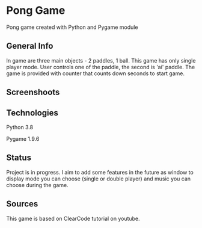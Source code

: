 # Pong Game

Pong game created with Python and Pygame module

## General Info
In game are three main objects - 2 paddles, 1 ball.
This game has only single player mode. User controls one of the paddle,
the second is 'ai' paddle. The game is provided with counter that counts down seconds to start game.

## Screenshoots


## Technologies
Python 3.8 

Pygame 1.9.6

## Status
Project is in progress. I aim to add some features in the future as window to display
mode you can choose (single or double player) and music you can choose during the game.

## Sources
This game is based on ClearCode tutorial on youtube.
